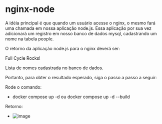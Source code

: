 # nginx-node
A idéia principal é que quando um usuário acesse o nginx, o mesmo fará uma chamada em nossa aplicação node.js. Essa aplicação por sua vez adicionará um registro em nosso banco de dados mysql, cadastrando um nome na tabela people.

O retorno da aplicação node.js para o nginx deverá ser:

Full Cycle Rocks!

Lista de nomes cadastrada no banco de dados.


Portanto, para obter o resultado esperado, siga o passo a passo a seguir: 

Rode o comando:

- docker compose up -d ou docker compose up -d --build 

Retorno:
- ![image](https://user-images.githubusercontent.com/58008549/211970193-52b810c7-9dab-400d-9df0-0682b68d4260.png)
